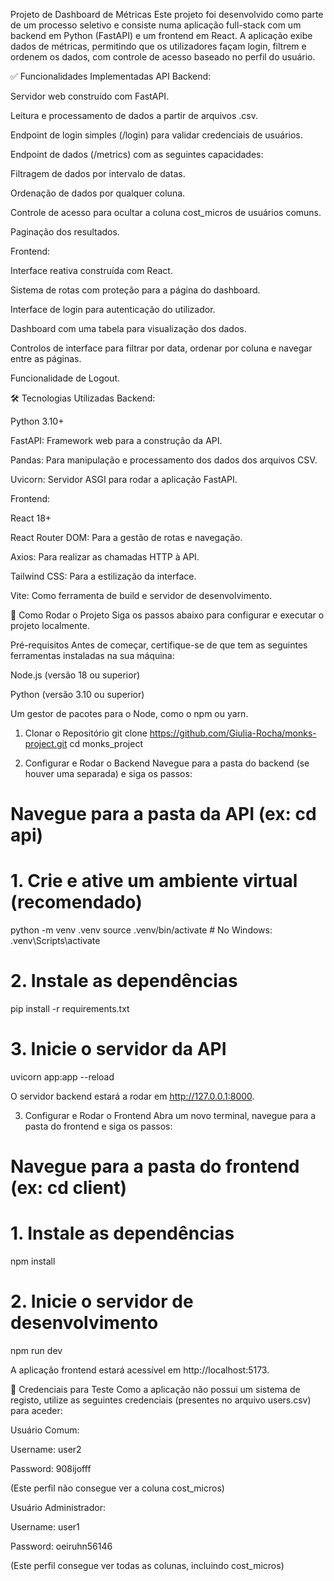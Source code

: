 Projeto de Dashboard de Métricas
Este projeto foi desenvolvido como parte de um processo seletivo e consiste numa aplicação full-stack com um backend em Python (FastAPI) e um frontend em React. A aplicação exibe dados de métricas, permitindo que os utilizadores façam login, filtrem e ordenem os dados, com controle de acesso baseado no perfil do usuário.



✅ Funcionalidades Implementadas
API Backend:

Servidor web construído com FastAPI.

Leitura e processamento de dados a partir de arquivos .csv.

Endpoint de login simples (/login) para validar credenciais de usuários.

Endpoint de dados (/metrics) com as seguintes capacidades:

Filtragem de dados por intervalo de datas.

Ordenação de dados por qualquer coluna.

Controle de acesso para ocultar a coluna cost_micros de usuários comuns.

Paginação dos resultados.

Frontend:

Interface reativa construída com React.

Sistema de rotas com proteção para a página do dashboard.

Interface de login para autenticação do utilizador.

Dashboard com uma tabela para visualização dos dados.

Controlos de interface para filtrar por data, ordenar por coluna e navegar entre as páginas.

Funcionalidade de Logout.

🛠️ Tecnologias Utilizadas
Backend:

Python 3.10+

FastAPI: Framework web para a construção da API.

Pandas: Para manipulação e processamento dos dados dos arquivos CSV.

Uvicorn: Servidor ASGI para rodar a aplicação FastAPI.

Frontend:

React 18+

React Router DOM: Para a gestão de rotas e navegação.

Axios: Para realizar as chamadas HTTP à API.

Tailwind CSS: Para a estilização da interface.

Vite: Como ferramenta de build e servidor de desenvolvimento.

🚀 Como Rodar o Projeto
Siga os passos abaixo para configurar e executar o projeto localmente.

Pré-requisitos
Antes de começar, certifique-se de que tem as seguintes ferramentas instaladas na sua máquina:

Node.js (versão 18 ou superior)

Python (versão 3.10 ou superior)

Um gestor de pacotes para o Node, como o npm ou yarn.

1. Clonar o Repositório
git clone https://github.com/Giulia-Rocha/monks-project.git
cd monks_project

2. Configurar e Rodar o Backend
Navegue para a pasta do backend (se houver uma separada) e siga os passos:

# Navegue para a pasta da API (ex: cd api)

# 1. Crie e ative um ambiente virtual (recomendado)
python -m venv .venv
source .venv/bin/activate  # No Windows: .venv\Scripts\activate

# 2. Instale as dependências
pip install -r requirements.txt

# 3. Inicie o servidor da API
uvicorn app:app --reload

O servidor backend estará a rodar em http://127.0.0.1:8000.

3. Configurar e Rodar o Frontend
Abra um novo terminal, navegue para a pasta do frontend e siga os passos:

# Navegue para a pasta do frontend (ex: cd client)

# 1. Instale as dependências
npm install

# 2. Inicie o servidor de desenvolvimento
npm run dev

A aplicação frontend estará acessível em http://localhost:5173.

🔑 Credenciais para Teste
Como a aplicação não possui um sistema de registo, utilize as seguintes credenciais (presentes no arquivo users.csv) para aceder:

Usuário Comum:

Username: user2

Password: 908ijofff

(Este perfil não consegue ver a coluna cost_micros)

Usuário Administrador:

Username: user1

Password: oeiruhn56146

(Este perfil consegue ver todas as colunas, incluindo cost_micros)